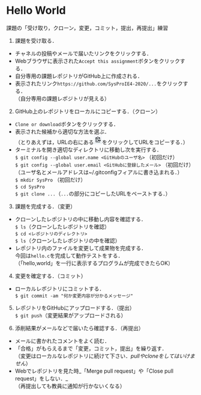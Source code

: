 # Hello World

課題の「受け取り，クローン，変更，コミット，提出，再提出」練習

1. 課題を受け取る．

  - チャネルの投稿やメールで届いたリンクをクリックする．
  - Webブラウザに表示された`Accept this assignment`ボタンをクリックする．
  - 自分専用の課題レポジトリがGitHub上に作成される．
  - 表示されたリンク`https://github.com/SysProIE4-2020/...`をクリックする．<br>
    （自分専用の課題レポジトリが見える）

2. GitHub上のレポジトリをローカルにコピーする．（クローン）

  - `Clone or download`ボタンをクリックする．
  - 表示された候補から適切な方法を選ぶ．<br>
    （とりあえずは，URLの右にある![コピーボタン](button.jpg)をクリックしてURLをコピーする．）
  - ターミナルを開き適切なディレクトリに移動し次を実行する．<br>
    `$ git config --global user.name <GitHubのユーザ名>` （初回だけ）<br>
    `$ git config --global user.email <GitHubに登録したメール>` （初回だけ）<br>
    （ユーザ名とメールアドレスは~/.gitconfigフィアルに書き込まれる．）<br>
    `$ mkdir SysPro` （初回だけ）<br>
    `$ cd SysPro`<br>
    `$ git clone ...`（`...`の部分にコピーしたURLをペーストする．）

3. 課題を完成する．（変更）

  - クローンしたレポジトリの中に移動し内容を確認する．<br>
    `$ ls`（クローンしたレポジトリを確認）<br>
    `$ cd <レポジトリのディレクトリ>`<br>
    `$ ls`（クローンしたレポジトリの中を確認）
  - レポジトリ内のファイルを変更して成果物を完成する．<br>
    今回は`hello.c`を完成して動作テストをする．<br>
    （「hello,world」を一行に表示するプログラムが完成できたらOK）

4. 変更を確定する．（コミット）<br>

  - ローカルレポジトリにコミットする．<br>
    `$ git commit -am "何か変更内容が分かるメッセージ"`

5. レポジトリをGitHubにアップロードする．（提出）<br>
  `$ git push`（変更結果がアップロードされる）

6. 添削結果がメールなどで届いたら確認する．（再提出）

  - メールに書かれたコメントをよく読む．
  - 「合格」がもらえるまで「変更，コミット，提出」を繰り返す．<br>
    （変更はローカルなレポジトリに続けて下さい．_pullやcloneをしてはいけません_）
  - Webでレポジトリを見た時_「Merge pull request」や「Close pull request」をしない．_<br>
    （再提出しても教員に通知が行かないくなる）
